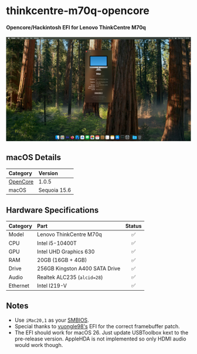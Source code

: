 # thinkcentre-m70q-opencore
#### Opencore/Hackintosh EFI for Lenovo ThinkCentre M70q

![Hackintosh Screenshot](images/screenshot.png)

## macOS Details
Category | Version
:- | :-
[OpenCore](https://github.com/acidanthera/OpenCorePkg) | 1.0.5
macOS | Sequoia 15.6

## Hardware Specifications
Category | Part | Status
:- | :- | :-:
Model | Lenovo ThinkCentre M70q | ✅
CPU | Intel i5-10400T | ✅
GPU | Intel UHD Graphics 630 | ✅
RAM | 20GB (16GB + 4GB) | ✅
Drive | 256GB Kingston A400 SATA Drive | ✅
Audio | Realtek ALC235 (`alcid=28`) | ✅
Ethernet | Intel I219-V | ✅

## Notes
- Use `iMac20,1` as your [SMBIOS](https;//github.com/corpnewt/GenSMBIOS).
- Special thanks to [vuongle98's](https://github.com/vuongle98/hackintosh-lenovo-m70q) EFI for the correct framebuffer patch.
- The EFI should work for macOS 26. Just update USBToolbox kext to the pre-release version. AppleHDA is not implemented so only HDMI audio would work though.

